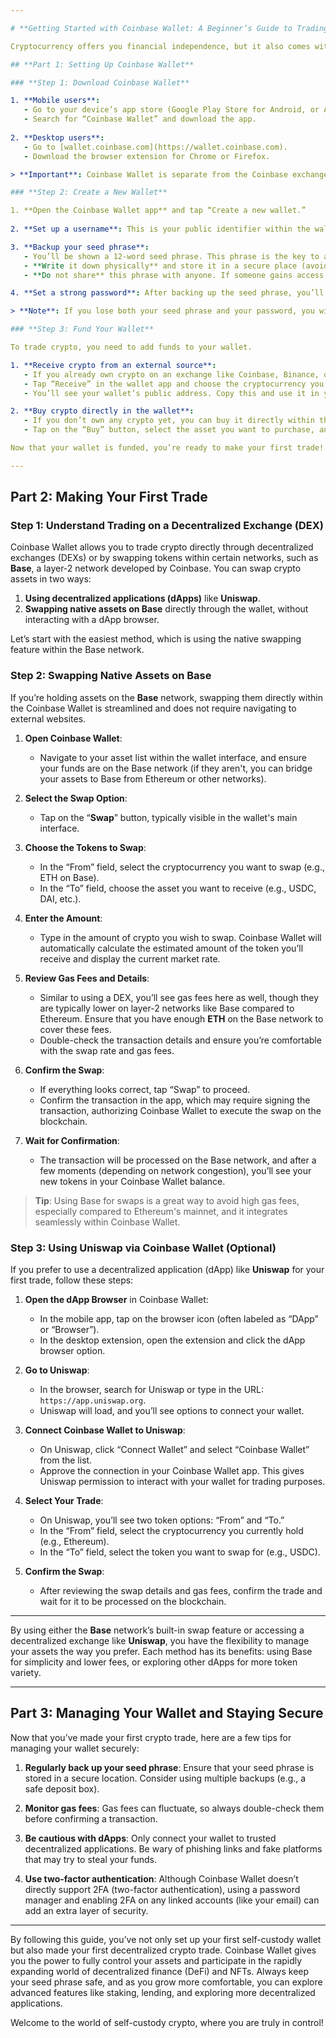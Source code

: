 ```yaml
---

# **Getting Started with Coinbase Wallet: A Beginner’s Guide to Trading Your First Cryptocurrency**

Cryptocurrency offers you financial independence, but it also comes with the responsibility of managing your own assets. A self-custody wallet like **Coinbase Wallet** gives you full control over your crypto. Unlike exchange wallets, where third parties hold your funds, **Coinbase Wallet** puts the ownership directly in your hands. If you're completely new to crypto and self-custody, this guide will walk you through setting up Coinbase Wallet and trading your first cryptocurrency.

## **Part 1: Setting Up Coinbase Wallet**

### **Step 1: Download Coinbase Wallet**

1. **Mobile users**:
   - Go to your device’s app store (Google Play Store for Android, or App Store for iOS).
   - Search for “Coinbase Wallet” and download the app.
   
2. **Desktop users**:
   - Go to [wallet.coinbase.com](https://wallet.coinbase.com).
   - Download the browser extension for Chrome or Firefox.

> **Important**: Coinbase Wallet is separate from the Coinbase exchange app. Make sure you’re downloading **Coinbase Wallet** to have full control of your private keys and assets.

### **Step 2: Create a New Wallet**

1. **Open the Coinbase Wallet app** and tap “Create a new wallet.”
   
2. **Set up a username**: This is your public identifier within the wallet ecosystem. Keep in mind that this name can be shared with others to receive funds but does not expose your private keys or sensitive data.

3. **Backup your seed phrase**: 
   - You’ll be shown a 12-word seed phrase. This phrase is the key to accessing your wallet. 
   - **Write it down physically** and store it in a secure place (avoid storing it digitally). If you lose access to your device, this phrase is the only way to recover your wallet. 
   - **Do not share** this phrase with anyone. If someone gains access to it, they can control your assets.

4. **Set a strong password**: After backing up the seed phrase, you’ll be prompted to set a password for app access. Make sure it’s strong and unique to ensure your wallet is secure.

> **Note**: If you lose both your seed phrase and your password, you will permanently lose access to your funds.

### **Step 3: Fund Your Wallet**

To trade crypto, you need to add funds to your wallet.

1. **Receive crypto from an external source**: 
   - If you already own crypto on an exchange like Coinbase, Binance, or any other platform, you can transfer funds to your Coinbase Wallet.
   - Tap “Receive” in the wallet app and choose the cryptocurrency you want to deposit (e.g., Ethereum).
   - You’ll see your wallet’s public address. Copy this and use it in your external exchange’s withdrawal option.

2. **Buy crypto directly in the wallet**:
   - If you don’t own any crypto yet, you can buy it directly within the Coinbase Wallet using a debit card or bank transfer.
   - Tap on the “Buy” button, select the asset you want to purchase, and follow the instructions to link your payment method.

Now that your wallet is funded, you’re ready to make your first trade!

---
```


## **Part 2: Making Your First Trade**

### **Step 1: Understand Trading on a Decentralized Exchange (DEX)**

Coinbase Wallet allows you to trade crypto directly through decentralized exchanges (DEXs) or by swapping tokens within certain networks, such as **Base**, a layer-2 network developed by Coinbase. You can swap crypto assets in two ways: 

1. **Using decentralized applications (dApps)** like **Uniswap**.
2. **Swapping native assets on Base** directly through the wallet, without interacting with a dApp browser.

Let’s start with the easiest method, which is using the native swapping feature within the Base network.

### **Step 2: Swapping Native Assets on Base**

If you’re holding assets on the **Base** network, swapping them directly within the Coinbase Wallet is streamlined and does not require navigating to external websites.

1. **Open Coinbase Wallet**:
   - Navigate to your asset list within the wallet interface, and ensure your funds are on the Base network (if they aren't, you can bridge your assets to Base from Ethereum or other networks).

2. **Select the Swap Option**:
   - Tap on the “**Swap**” button, typically visible in the wallet's main interface.

3. **Choose the Tokens to Swap**:
   - In the “From” field, select the cryptocurrency you want to swap (e.g., ETH on Base).
   - In the “To” field, choose the asset you want to receive (e.g., USDC, DAI, etc.).

4. **Enter the Amount**:
   - Type in the amount of crypto you wish to swap. Coinbase Wallet will automatically calculate the estimated amount of the token you’ll receive and display the current market rate.

5. **Review Gas Fees and Details**:
   - Similar to using a DEX, you’ll see gas fees here as well, though they are typically lower on layer-2 networks like Base compared to Ethereum. Ensure that you have enough **ETH** on the Base network to cover these fees.
   - Double-check the transaction details and ensure you’re comfortable with the swap rate and gas fees.

6. **Confirm the Swap**:
   - If everything looks correct, tap “Swap” to proceed. 
   - Confirm the transaction in the app, which may require signing the transaction, authorizing Coinbase Wallet to execute the swap on the blockchain.

7. **Wait for Confirmation**:
   - The transaction will be processed on the Base network, and after a few moments (depending on network congestion), you’ll see your new tokens in your Coinbase Wallet balance.

> **Tip**: Using Base for swaps is a great way to avoid high gas fees, especially compared to Ethereum's mainnet, and it integrates seamlessly within Coinbase Wallet.

### **Step 3: Using Uniswap via Coinbase Wallet (Optional)**

If you prefer to use a decentralized application (dApp) like **Uniswap** for your first trade, follow these steps:

1. **Open the dApp Browser** in Coinbase Wallet:
   - In the mobile app, tap on the browser icon (often labeled as “DApp” or “Browser”).
   - In the desktop extension, open the extension and click the dApp browser option.

2. **Go to Uniswap**:
   - In the browser, search for Uniswap or type in the URL: `https://app.uniswap.org`.
   - Uniswap will load, and you’ll see options to connect your wallet.

3. **Connect Coinbase Wallet to Uniswap**:
   - On Uniswap, click “Connect Wallet” and select “Coinbase Wallet” from the list.
   - Approve the connection in your Coinbase Wallet app. This gives Uniswap permission to interact with your wallet for trading purposes.

4. **Select Your Trade**:
   - On Uniswap, you’ll see two token options: “From” and “To.”
   - In the “From” field, select the cryptocurrency you currently hold (e.g., Ethereum).
   - In the “To” field, select the token you want to swap for (e.g., USDC).

5. **Confirm the Swap**:
   - After reviewing the swap details and gas fees, confirm the trade and wait for it to be processed on the blockchain.

---

By using either the **Base** network’s built-in swap feature or accessing a decentralized exchange like **Uniswap**, you have the flexibility to manage your assets the way you prefer. Each method has its benefits: using Base for simplicity and lower fees, or exploring other dApps for more token variety.

---

## **Part 3: Managing Your Wallet and Staying Secure**

Now that you’ve made your first crypto trade, here are a few tips for managing your wallet securely:

1. **Regularly back up your seed phrase**: Ensure that your seed phrase is stored in a secure location. Consider using multiple backups (e.g., a safe deposit box).

2. **Monitor gas fees**: Gas fees can fluctuate, so always double-check them before confirming a transaction.

3. **Be cautious with dApps**: Only connect your wallet to trusted decentralized applications. Be wary of phishing links and fake platforms that may try to steal your funds.

4. **Use two-factor authentication**: Although Coinbase Wallet doesn’t directly support 2FA (two-factor authentication), using a password manager and enabling 2FA on any linked accounts (like your email) can add an extra layer of security.

---

By following this guide, you’ve not only set up your first self-custody wallet but also made your first decentralized crypto trade. Coinbase Wallet gives you the power to fully control your assets and participate in the rapidly expanding world of decentralized finance (DeFi) and NFTs. Always keep your seed phrase safe, and as you grow more comfortable, you can explore advanced features like staking, lending, and exploring more decentralized applications.

Welcome to the world of self-custody crypto, where you are truly in control!
